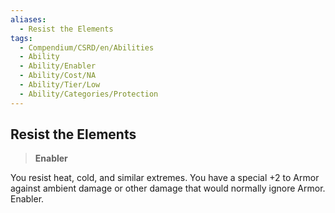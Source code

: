 ```yaml
---
aliases:
  - Resist the Elements
tags:
  - Compendium/CSRD/en/Abilities
  - Ability
  - Ability/Enabler
  - Ability/Cost/NA
  - Ability/Tier/Low
  - Ability/Categories/Protection
---
```

  
    
## Resist the Elements    
>**Enabler**  
    
You resist heat, cold, and similar extremes. You have a special +2 to Armor against ambient damage or other damage that would normally ignore Armor. Enabler.